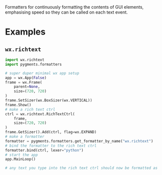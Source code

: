 Formatters for continuously formatting the contents of GUI elements, emphasising speed so they can be called on each text event.

# Examples
## `wx.richtext`
```python
import wx.richtext
import pygments.formatters

# super duper minimal wx app setup
app = wx.App(False)
frame = wx.Frame(
    parent=None, 
    size=(720, 720)
)
frame.SetSizer(wx.BoxSizer(wx.VERTICAL))
frame.Show()
# make a rich text ctrl
ctrl = wx.richtext.RichTextCtrl(
    frame, 
    size=(720, 720)
)
frame.GetSizer().Add(ctrl, flag=wx.EXPAND)
# make a formatter
formatter = pygments.formatters.get_formatter_by_name("wx.richtext")
# bind the formatter to the rich text ctrl
formatter.bind(ctrl, lexer="python")
# start the app
app.MainLoop()

# any text you type into the rich text ctrl should now be formatted as you type!
```